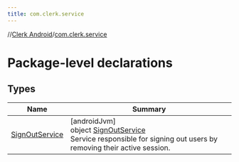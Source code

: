 ```yaml
---
title: com.clerk.service
---
```

//[Clerk Android](../../index.html)/[com.clerk.service](index.html)



# Package-level declarations



## Types


| Name | Summary |
|---|---|
| [SignOutService](-sign-out-service/index.html) | [androidJvm]<br>object [SignOutService](-sign-out-service/index.html)<br>Service responsible for signing out users by removing their active session. |

